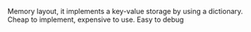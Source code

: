Memory layout, it implements a key-value storage by using a dictionary. Cheap to implement, expensive to use. Easy to debug 